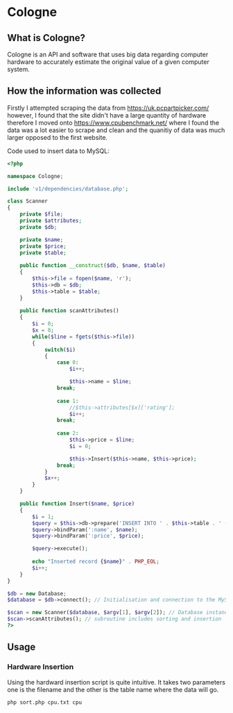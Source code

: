 # Cologne
## What is Cologne?
Cologne is an API and software that uses big data regarding computer hardware to accurately estimate the original value of a given computer system.
## How the information was collected
Firstly I attempted scraping the data from https://uk.pcpartpicker.com/ however, I found that the site didn't have a large quantity of hardware therefore I moved onto https://www.cpubenchmark.net/ where I found the data was a lot easier to scrape and clean and the quanitiy of data was much larger opposed to the first website.

Code used to insert data to MySQL:
```php
<?php

namespace Cologne;

include 'v1/dependencies/database.php';

class Scanner
{
	private $file;
	private $attributes;
	private $db;

	private $name;
    private $price;
    private $table;
	
	public function __construct($db, $name, $table)
	{
		$this->file = fopen($name, 'r');
        $this->db = $db;
        $this->table = $table;
	}
	
	public function scanAttributes()
	{
		$i = 0;
		$x = 0;
		while($line = fgets($this->file))
		{
			switch($i)
			{
				case 0:
					$i++;

					$this->name = $line;
				break;
				
				case 1:
					//$this->attributes[$x]['rating'];
					$i++;
				break;
				
				case 2:
					$this->price = $line;
					$i = 0;

					$this->Insert($this->name, $this->price);
				break;
			}
			$x++;
		}
	}

	public function Insert($name, $price)
	{
        $i = 1;
		$query = $this->db->prepare('INSERT INTO ' . $this->table . ' (name, price) VALUES (:name, :price)');
		$query->bindParam(':name', $name);
		$query->bindParam(':price', $price);

        $query->execute();
        
        echo "Inserted record {$name}" . PHP_EOL; 
        $i++;
	}
}

$db = new Database;
$database = $db->connect(); // Initialisation and connection to the MySQL Database

$scan = new Scanner($database, $argv[1], $argv[2]); // Database instance and file name containing information
$scan->scanAttributes(); // subroutine includes sorting and insertion
?>
```

## Usage
### Hardware Insertion
Using the hardward insertion script is quite intuitive. It takes two parameters one is the filename and the other is the table name where the data will go.
```
php sort.php cpu.txt cpu
```